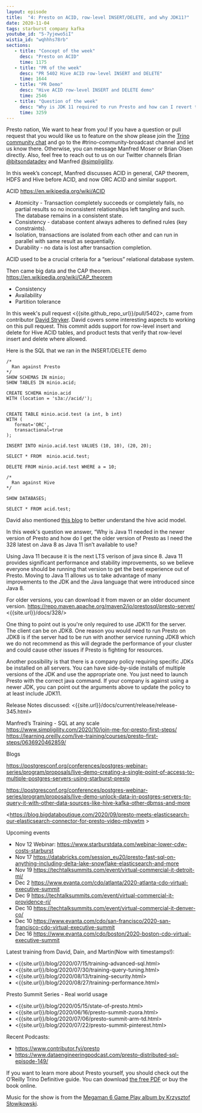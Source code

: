 ```yaml
---
layout: episode
title:  "4: Presto on ACID, row-level INSERT/DELETE, and why JDK11?"
date: 2020-11-04
tags: starburst company kafka
youtube_id: "5-7yjewo5iI"
wistia_id: "wqhhhs78rb"
sections:
   - title: "Concept of the week"
     desc: "Presto on ACID"
     time: 1175
   - title: "PR of the week"
     desc: "PR 5402 Hive ACID row-level INSERT and DELETE"
     time: 1644
   - title: "PR Demo"
     desc: "Hive ACID row-level INSERT and DELETE demo"
     time: 2546
   - title: "Question of the week"
     desc: "Why is JDK 11 required to run Presto and how can I revert to JDK8?"
     time: 3259
---
```


Presto nation, We want to hear from you! If you have a question or pull request 
that you would like us to feature on the show please join the 
[Trino community chat](slack.html) and go to the 
\#trino-community-broadcast channel and let us know there. Otherwise, you can 
message Manfred Moser or Brian Olsen directly. Also, feel free to reach out
to us on our Twitter channels Brian 
[@bitsondatadev](https://twitter.com/bitsondatadev) and Manfred 
[@simpligility](https://twitter.com/simpligility).

In this week’s concept, Manfred discusses ACID in general, CAP theorem, 
HDFS and Hive before ACID, and now ORC ACID and similar support.

ACID <https://en.wikipedia.org/wiki/ACID>
 - Atomicity - Transaction completely succeeds or completely fails, no partial 
results so no inconsistent relationships left tangling and such. The database
 remains in a consistent state.
 - Consistency - database content always adheres to defined rules (key
 constraints).
 - Isolation, transactions are isolated from each other and can run in parallel
  with same result as sequentially.
 - Durability - no data is lost after transaction completion.

ACID used to be a crucial criteria for a “serious” relational database system.

Then came big data and the CAP theorem. <https://en.wikipedia.org/wiki/CAP_theorem>

- Consistency
- Availability
- Partition tolerance

In this week's pull request <{{site.github_repo_url}}/pull/5402>,
came from contributor [David Stryker](https://github.com/djsstarburst). David
covers some interesting aspects to working on this pull request. This commit
adds support for row-level insert and delete for Hive ACID tables, and
product tests that verify that row-level insert and delete where allowed.

Here is the SQL that we ran in the INSERT/DELETE demo
```
/*
  Ran against Presto
*/
SHOW SCHEMAS IN minio;
SHOW TABLES IN minio.acid;

CREATE SCHEMA minio.acid
WITH (location = 's3a://acid/');


CREATE TABLE minio.acid.test (a int, b int)
WITH (
   format='ORC',
   transactional=true
);

INSERT INTO minio.acid.test VALUES (10, 10), (20, 20);

SELECT * FROM  minio.acid.test;

DELETE FROM minio.acid.test WHERE a = 10;

/*
  Ran against Hive
*/

SHOW DATABASES;

SELECT * FROM acid.test;
```

David also mentioned [this blog](http://shzhangji.com/blog/2019/06/10/understanding-hive-acid-transactional-table/)
to better understand the hive acid model.

In this week's question we answer, “Why is Java 11 needed in the newer version
of Presto and how do I get the older version of Presto as I need the 328 latest 
on Java 8 as Java 11 isn’t available to use?

Using Java 11 because it is the next LTS verison of java since 8. Java 11 
provides significant performance and stability improvements, so we believe 
everyone should be running that version to get the best experience out of 
Presto. Moving to Java 11 allows us to take advantage of many improvements to 
the JDK and the Java language that were introduced since Java 8.

For older versions, you can download it from maven or an older document version.
<https://repo.maven.apache.org/maven2/io/prestosql/presto-server/>
<{{site.url}}/docs/328/>

One thing to point out is you're only required to use JDK11 for the server. The
client can be on JDK8. One reason you would need to run Presto on JDK8 is if the
server had to be run with another service running JDK8 which we do not recommend
as this will degrade the performance of your cluster and could cause other
issues if Presto is fighting for resources. 

Another possibility is that there is
a company policy requiring specific JDKs be installed on all servers. You can
have side-by-side installs of multiple versions of the JDK and use the
appropriate one. You just need to launch Presto with the correct java command. 
If your company is against using a newer JDK, you can point out the arguments
above to update the policy to at least include JDK11.

Release Notes discussed:
<{{site.url}}/docs/current/release/release-345.html>

Manfred’s Training - SQL at any scale
<https://www.simpligility.com/2020/10/join-me-for-presto-first-steps/>
<https://learning.oreilly.com/live-training/courses/presto-first-steps/0636920462859/>

Blogs

<https://postgresconf.org/conferences/postgres-webinar-series/program/proposals/live-demo-creating-a-single-point-of-access-to-multiple-postgres-servers-using-starburst-presto>

<https://postgresconf.org/conferences/postgres-webinar-series/program/proposals/live-demo-unlock-data-in-postgres-servers-to-query-it-with-other-data-sources-like-hive-kafka-other-dbmss-and-more>

<https://blog.bigdataboutique.com/2020/09/presto-meets-elasticsearch-our-elasticsearch-connector-for-presto-video-mbywtm >

Upcoming events
 - Nov 12 Webinar: <https://www.starburstdata.com/webinar-lower-cdw-costs-starburst>
 - Nov 17 <https://databricks.com/session_eu20/presto-fast-sql-on-anything-including-delta-lake-snowflake-elasticsearch-and-more>
 - Nov 19 <https://techtalksummits.com/event/virtual-commercial-it-detroit-mi/>
 - Dec 2 <https://www.evanta.com/cdo/atlanta/2020-atlanta-cdo-virtual-executive-summit>
 - Dec 9 <https://techtalksummits.com/event/virtual-commercial-it-providence-ri/>
 - Dec 10 <https://techtalksummits.com/event/virtual-commercial-it-denver-co/>
 - Dec 10 <https://www.evanta.com/cdo/san-francisco/2020-san-francisco-cdo-virtual-executive-summit>
 - Dec 16 <https://www.evanta.com/cdo/boston/2020-boston-cdo-virtual-executive-summit>

Latest training from David, Dain, and Martin(Now with timestamps!):
 - <{{site.url}}/blog/2020/07/15/training-advanced-sql.html>
 - <{{site.url}}/blog/2020/07/30/training-query-tuning.html>
 - <{{site.url}}/blog/2020/08/13/training-security.html>
 - <{{site.url}}/blog/2020/08/27/training-performance.html>

Presto Summit Series - Real world usage
 - <{{site.url}}/blog/2020/05/15/state-of-presto.html>
 - <{{site.url}}/blog/2020/06/16/presto-summit-zuora.html>
 - <{{site.url}}/blog/2020/07/06/presto-summit-arm-td.html>
 - <{{site.url}}/blog/2020/07/22/presto-summit-pinterest.html>

Recent Podcasts:
 - <https://www.contributor.fyi/presto>
 - <https://www.dataengineeringpodcast.com/presto-distributed-sql-episode-149/>

If you want to learn more about Presto yourself, you should check out the 
O’Reilly Trino Definitive guide. You can download 
[the free PDF](https://www.starburstdata.com/oreilly-presto-guide-download/) or 
buy the book online.

Music for the show is from the [Megaman 6 Game Play album by Krzysztof 
Słowikowski](https://krzysztofslowikowski.bandcamp.com/album/mega-man-6-gp).

